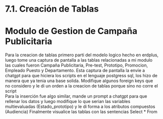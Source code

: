 # 7.1. Creación de Tablas

# Modulo de Gestion de Campaña Publicitaria
Para la creacion de tablas primero parti del modelo logico hecho en erdplus, luego tome una captura de pantalla a las tablas relacionadas a mi modulo las cuales fueron Campaña Publicitaria, Pre-test, Prototipo, Promocion, Empleado Puesto y Departamento.
Esta captura de pantalla la envie a chatgpt para que hiciera los scripts en el lenguaje postgress sql, los hizo de manera que ya tenia una base solida.
Modifique algunos foreign keys que no considero y le di un orden a la creacion de tablas porque sino no corre el script  
Para la inserción fue algo similar, mande un prompt a chatgpt para que rellenar los datos y luego modifique lo que serian las variables multievaluadas (Estado_prototipo) y le di forma a los atributos compuestos (Audiencia)
Finalmente visualice las tablas con las sentencias Select * From

